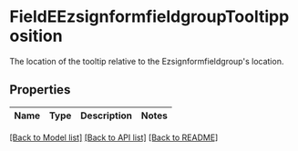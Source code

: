 # FieldEEzsignformfieldgroupTooltipposition

The location of the tooltip relative to the Ezsignformfieldgroup's location.

## Properties

Name | Type | Description | Notes
------------ | ------------- | ------------- | -------------

[[Back to Model list]](../README.md#documentation-for-models) [[Back to API list]](../README.md#documentation-for-api-endpoints) [[Back to README]](../README.md)


